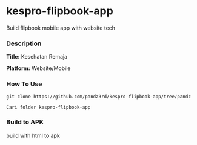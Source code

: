 # kespro-flipbook-app
Build flipbook mobile app with website tech

### Description
**Title:** Kesehatan Remaja 

**Platform:** Website/Mobile

### **How To Use**
```
git clone https://github.com/pandz3rd/kespro-flipbook-app/tree/pandz
```
```
Cari folder kespro-flipbook-app
```
### **Build to APK**
build with html to apk
